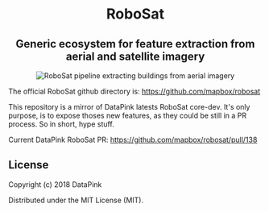 <h1 align='center'>RoboSat</h1>
<h2 align='center'>Generic ecosystem for feature extraction from aerial and satellite imagery</h2>


<p align=center>
  <img src="https://pbs.twimg.com/media/DpjonykWwAANpPr.jpg" alt="RoboSat pipeline extracting buildings from aerial imagery" />
</p>


The official RoboSat github directory is: <a href="https://github.com/mapbox/robosat">https://github.com/mapbox/robosat</a>

This repository is a mirror of DataPink latests RoboSat core-dev.
It's only purpose, is to expose thoses new features, as they could be still in a PR process.
So in short, hype stuff.


Current DataPink RoboSat PR:
<a href="https://github.com/mapbox/robosat/pull/138">https://github.com/mapbox/robosat/pull/138</a>


## License

Copyright (c) 2018 DataPink

Distributed under the MIT License (MIT).
